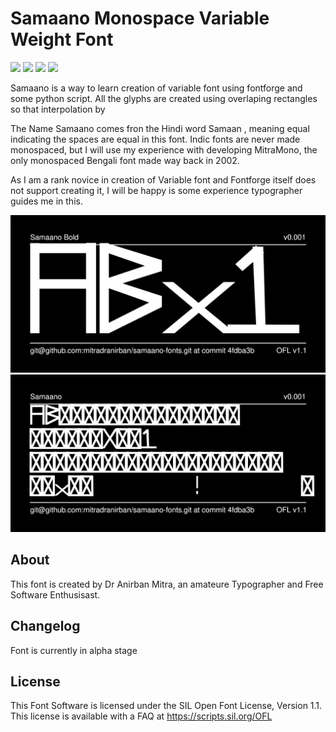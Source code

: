 # Samaano Monospace Variable Weight Font

 
[![][Fontbakery]](https://googlefonts.github.io/googlefonts-project-template/fontbakery/fontbakery-report.html)
[![][Universal]](https://googlefonts.github.io/googlefonts-project-template/fontbakery/fontbakery-report.html)
[![][GF Profile]](https://googlefonts.github.io/googlefonts-project-template/fontbakery/fontbakery-report.html)
[![][Shaping]](https://googlefonts.github.io/googlefonts-project-template/fontbakery/fontbakery-report.html)

[Fontbakery]: https://img.shields.io/endpoint?url=https%3A%2F%2Fraw.githubusercontent.com%2Fgooglefonts%2Fgooglefonts-project-template%2Fgh-pages%2Fbadges%2Foverall.json
[GF Profile]: https://img.shields.io/endpoint?url=https%3A%2F%2Fraw.githubusercontent.com%2Fgooglefonts%2Fgooglefonts-project-template%2Fgh-pages%2Fbadges%2FGoogleFonts.json
[Outline Correctness]: https://img.shields.io/endpoint?url=https%3A%2F%2Fraw.githubusercontent.com%2Fgooglefonts%2Fgooglefonts-project-template%2Fgh-pages%2Fbadges%2FOutlineCorrectnessChecks.json
[Shaping]: https://img.shields.io/endpoint?url=https%3A%2F%2Fraw.githubusercontent.com%2Fgooglefonts%2Fgooglefonts-project-template%2Fgh-pages%2Fbadges%2FShapingChecks.json
[Universal]: https://img.shields.io/endpoint?url=https%3A%2F%2Fraw.githubusercontent.com%2Fgooglefonts%2Fgooglefonts-project-template%2Fgh-pages%2Fbadges%2FUniversal.json

Samaano is a way to learn creation of variable font using fontforge and some python script.
All the glyphs are created using overlaping rectangles so that interpolation by 
 

The Name Samaano comes fron the Hindi word Samaan , meaning equal indicating the spaces are equal in this font. Indic fonts are never made monospaced, but I will use my experience with developing MitraMono, the only monospaced Bengali font made way back in 2002.

As I am a rank novice in creation of Variable font and Fontforge itself does not support creating it, I will be happy is some experience typographer guides me in this. 

![Sample Image](documentation/image1.png)
![Sample Image](documentation/image2.png)

## About
This font is created by Dr Anirban Mitra, an amateure Typographer and Free Software Enthusisast. 
 
## Changelog
 
Font is currently in alpha stage 
## License

This Font Software is licensed under the SIL Open Font License, Version 1.1.
This license is available with a FAQ at
https://scripts.sil.org/OFL

 
